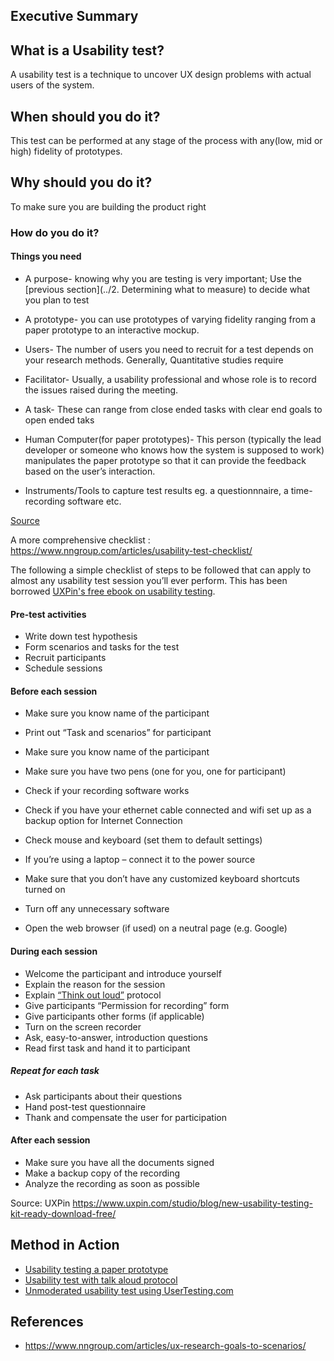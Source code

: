 ## Executive Summary

## What is a Usability test?

A usability test is a technique to uncover UX design problems with actual users of the system.

## When should you do it?

This test can be performed at any stage of the process with any(low, mid or high) fidelity of prototypes. 

## Why should you do it?

To make sure you are building the product right

### How do you do it?

#### Things you need

- A purpose- knowing why you are testing is very important; Use the [previous section](../2. Determining what to measure) to decide what you plan to test

- A prototype- you can use prototypes of varying fidelity ranging from a paper prototype to an interactive mockup.


- Users- The number of users you need to recruit for a test depends on your research methods. Generally, Quantitative studies require 


- Facilitator- Usually, a usability professional and whose role is to record the issues raised during the meeting.

- A task- These can range from close ended tasks with clear end goals to open ended taks

- Human Computer(for paper prototypes)- This person (typically the lead developer or someone who knows how the system is supposed to work) manipulates the paper prototype so that it can provide the feedback based on the user’s interaction.

- Instruments/Tools to capture test results eg. a questionnnaire, a time-recording software etc.

[Source](http://usabilitygeek.com/paper-prototyping-as-a-usability-testing-technique/)

A more comprehensive checklist : https://www.nngroup.com/articles/usability-test-checklist/ 

The following a simple checklist of steps to be followed that can apply to almost any usability test session you’ll ever perform. This has been borrowed [UXPin's free ebook on usability testing](https://www.uxpin.com/studio/blog/new-usability-testing-kit-ready-download-free/).

#### Pre-test activities

- Write down test hypothesis 
- Form scenarios and tasks for the test
- Recruit participants
- Schedule sessions

#### Before each session

- Make sure you know name of the participant
- Print out “Task and scenarios” for participant
- Make sure you know name of the participant
- Make sure you have two pens (one for you, one  for participant)


- Check if your recording software works
- Check if you have your ethernet cable connected and wifi set up as a backup option for Internet Connection


- Check mouse and keyboard (set them to default settings)


- If you’re using a laptop – connect it to the power source


- Make sure that you don’t have any customized keyboard shortcuts turned on


- Turn off any unnecessary software
- Open the web browser (if used) on a neutral page (e.g. Google)

#### During each session

- Welcome the participant and introduce yourself
- Explain the reason for the session
- Explain [“Think out loud”](https://www.nngroup.com/articles/thinking-aloud-the-1-usability-tool/) protocol
- Give participants “Permission for recording” form
- Give participants other forms (if applicable)
- Turn on the screen recorder
- Ask, easy-to-answer, introduction questions
- Read first task and hand it to participant

##### Repeat for each task

- Ask participants about their questions
- Hand post-test questionnaire
- Thank and compensate the user for participation

#### After each session

- Make sure you have all the documents signed
- Make a backup copy of the recording
- Analyze the recording as soon as possible



Source: UXPin https://www.uxpin.com/studio/blog/new-usability-testing-kit-ready-download-free/



## Method in Action
- [Usability testing a paper prototype](https://www.youtube.com/watch?v=9wQkLthhHKA)
- [Usability test with talk aloud protocol](https://www.youtube.com/watch?v=thNZIZmMDQo)
- [Unmoderated usability test using UserTesting.com](https://www.youtube.com/watch?v=XlD2BZ3KKQY)


## References
- https://www.nngroup.com/articles/ux-research-goals-to-scenarios/

